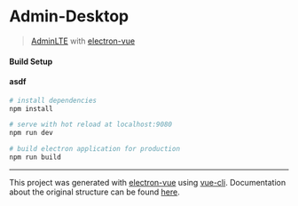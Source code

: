 # Admin-Desktop

> [AdminLTE](https://github.com/almasaeed2010/AdminLTE) with [electron-vue](https://github.com/SimulatedGREG/electron-vue)

#### Build Setup
#### asdf
``` bash
# install dependencies
npm install

# serve with hot reload at localhost:9080
npm run dev

# build electron application for production
npm run build


```

---

This project was generated with [electron-vue](https://github.com/SimulatedGREG/electron-vue) using [vue-cli](https://github.com/vuejs/vue-cli). Documentation about the original structure can be found [here](https://simulatedgreg.gitbooks.io/electron-vue/content/index.html).
